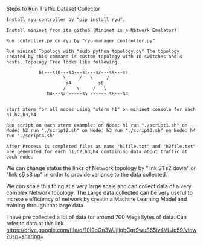 

Steps to Run Traffic Dataset Collector

    Install ryu controller by "pip install ryu".

    Install mininet from its github (Mininet is a Network Emulator).

    Run controller.py on ryu by "ryu-manager controller.py"

    Run mininet Topology with "sudo python topology.py" The topology created by this command is custom topology with 10 switches and 4 hosts. Topology Tree looks like following.

                h1---s10---s3---s1---s2---s9---s2
                         \     /   \     /
                          s4          s6
                         /    \     /   \
                   h4---s2 -----s5 ------ s8---h3


    start xterm for all nodes using "xterm h1" on mininet console for each h1,h2,h3,h4

    Run script on each xterm example: on Node: h1 run "./script1.sh" on Node: h2 run "./script2.sh" on Node: h3 run "./script3.sh" on Node: h4 run "./script4.sh"

    After Process is completed files as name "h1file.txt" and "h2file.txt" are generated for each h1,h2,h3,h4 containing data about traffic at each node.

We can change status the links of Network topology by "link S1 s2 down" or "link s6 s8 up" in order to provide variance to the data collected.

We can scale this thing at a very large scale and can collect data of a very complex Network topology. The Large data collected can be very useful to increase efficiency of network by creatin a Machine Learning Model and training through that large data.

I have pre collected a lot of data for around 700 MegaBytes of data. 
Can refer to data at this link  https://drive.google.com/file/d/10I9oGn3WJjIjgbCgr9wuS65jv4VLJp59/view?usp=sharing=
